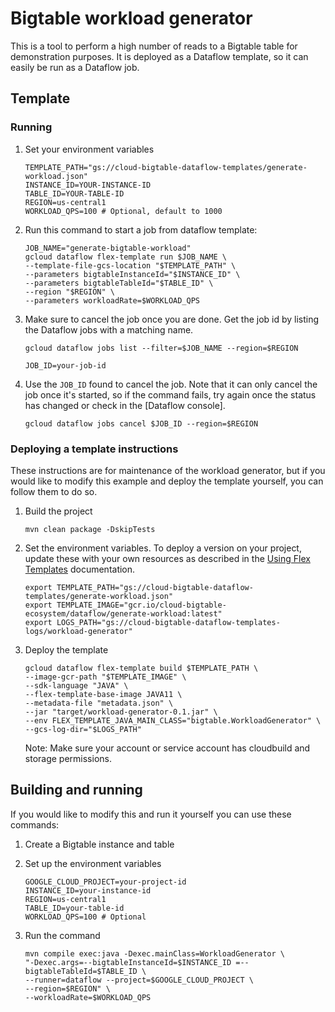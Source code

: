 # Bigtable workload generator

This is a tool to perform a high number of reads to a Bigtable table for
demonstration purposes. It is deployed as a Dataflow template, so it can easily
be run as a Dataflow job.

## Template

### Running

1. Set your environment variables

    ```
    TEMPLATE_PATH="gs://cloud-bigtable-dataflow-templates/generate-workload.json"
    INSTANCE_ID=YOUR-INSTANCE-ID
    TABLE_ID=YOUR-TABLE-ID
    REGION=us-central1
    WORKLOAD_QPS=100 # Optional, default to 1000
    ```

1. Run this command to start a job from dataflow template:

    ```
    JOB_NAME="generate-bigtable-workload"
    gcloud dataflow flex-template run $JOB_NAME \
    --template-file-gcs-location "$TEMPLATE_PATH" \
    --parameters bigtableInstanceId="$INSTANCE_ID" \
    --parameters bigtableTableId="$TABLE_ID" \
    --region "$REGION" \
    --parameters workloadRate=$WORKLOAD_QPS
    ```

1. Make sure to cancel the job once you are done. Get the job id by listing the Dataflow jobs with a matching name.

    ```
    gcloud dataflow jobs list --filter=$JOB_NAME --region=$REGION
    ```
    
    ```
    JOB_ID=your-job-id
    ```
    
1. Use the `JOB_ID` found to cancel the job. Note that it can only cancel the job once it's started, so if the command fails, try again once the status has changed or check in the [Dataflow console].
    ```
    gcloud dataflow jobs cancel $JOB_ID --region=$REGION
    ```

### Deploying a template instructions

These instructions are for maintenance of the workload generator, but if you 
would like to modify this example and deploy the template yourself, you can 
follow them to do so.

1. Build the project

    ```
    mvn clean package -DskipTests
    ```

1. Set the environment variables. To deploy a version on your project, update 
   these with your own resources as described in the [Using Flex Templates](https://cloud.google.com/dataflow/docs/guides/templates/using-flex-templates)
   documentation.

   ```
   export TEMPLATE_PATH="gs://cloud-bigtable-dataflow-templates/generate-workload.json"
   export TEMPLATE_IMAGE="gcr.io/cloud-bigtable-ecosystem/dataflow/generate-workload:latest"
   export LOGS_PATH="gs://cloud-bigtable-dataflow-templates-logs/workload-generator"
   ```

1. Deploy the template

   ```
   gcloud dataflow flex-template build $TEMPLATE_PATH \
   --image-gcr-path "$TEMPLATE_IMAGE" \
   --sdk-language "JAVA" \
   --flex-template-base-image JAVA11 \
   --metadata-file "metadata.json" \
   --jar "target/workload-generator-0.1.jar" \
   --env FLEX_TEMPLATE_JAVA_MAIN_CLASS="bigtable.WorkloadGenerator" \
   --gcs-log-dir="$LOGS_PATH"
   ```

   Note: Make sure your account or service account has cloudbuild and storage permissions.

## Building and running

If you would like to modify this and run it yourself you can use these commands:

1. Create a Bigtable instance and table

1. Set up the environment variables

   ```
   GOOGLE_CLOUD_PROJECT=your-project-id
   INSTANCE_ID=your-instance-id
   REGION=us-central1
   TABLE_ID=your-table-id 
   WORKLOAD_QPS=100 # Optional
   ```

1. Run the command

   ```
   mvn compile exec:java -Dexec.mainClass=WorkloadGenerator \
   "-Dexec.args=--bigtableInstanceId=$INSTANCE_ID =--bigtableTableId=$TABLE_ID \
   --runner=dataflow --project=$GOOGLE_CLOUD_PROJECT \
   --region=$REGION" \
   --workloadRate=$WORKLOAD_QPS 
   ```
